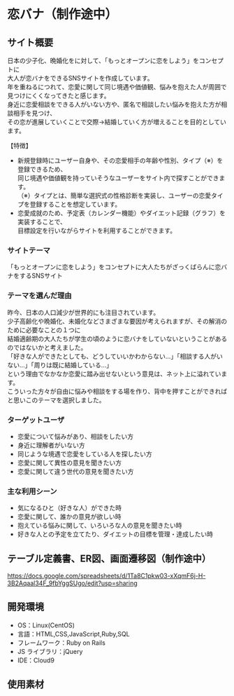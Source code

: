 # 恋バナ（制作途中）

## サイト概要

日本の少子化、晩婚化をに対して、「もっとオープンに恋をしよう」をコンセプトに  
大人が恋バナをできるSNSサイトを作成しています。  
年を重ねるにつれて、恋愛に関して同じ境遇や価値観、悩みを抱えた人が周囲で見つけにくくなってきたと感じます。  
身近に恋愛相談をできる人がいない方や、匿名で相談したい悩みを抱えた方が相談相手を見つけ、  
その恋が進展していくことで交際→結婚していく方が増えることを目的としています。

【特徴】  
- 新規登録時にユーザー自身や、その恋愛相手の年齢や性別、タイプ（※）を登録できるため、  
同じ境遇や価値観を持っていそうなユーザーをサイト内で探すことができます。  
（※）タイプとは、簡単な選択式の性格診断を実装し、ユーザーの恋愛タイプを登録することを想定しています。  
- 恋愛成就のため、予定表（カレンダー機能）やダイエット記録（グラフ）を実装することで、  
目標設定を行いながらサイトを利用することができます。  

### サイトテーマ

「もっとオープンに恋をしよう」をコンセプトに大人たちがざっくばらんに恋バナをするSNSサイト

### テーマを選んだ理由

昨今、日本の人口減少が世界的にも注目されています。  
少子高齢化や晩婚化、未婚化などさまざまな要因が考えられますが、その解消のために必要なことの１つに  
結婚適齢期の大人たちが学生の頃のように恋バナをしていないということがあるのではないかと考えました。  
「好きな人ができたとしても、どうしていいかわからない…」「相談する人がいない…」「周りは既に結婚している…」  
という理由でなかなか恋愛に踏み出せないという意見は、ネット上に溢れています。  
こういった方々が自由に悩みや相談をする場を作り、背中を押すことができればと思いこのテーマを選択しました。

### ターゲットユーザ

- 恋愛について悩みがあり、相談をしたい方
- 身近に理解者がいない方
- 同じような境遇で恋愛をしている人を探したい方
- 恋愛に関して異性の意見を聞きたい方
- 恋愛に関して違う世代の意見を聞きたい方


### 主な利用シーン

- 気になるひと（好きな人）ができた時
- 恋愛に関して、誰かの意見が欲しい時
- 抱えている悩みに関して、いろいろな人の意見を聞きたい時
- 好きな人との予定を立てたり、ダイエットの目標を管理・達成したい時


## テーブル定義書、ER図、画面遷移図（制作途中）

https://docs.google.com/spreadsheets/d/1Ta8C1pkw03-xXqmF6j-H-3B2Aqaal34F_9fbYggSUgo/edit?usp=sharing

## 開発環境

- OS：Linux(CentOS)
- 言語：HTML,CSS,JavaScript,Ruby,SQL
- フレームワーク：Ruby on Rails
- JS ライブラリ：jQuery
- IDE：Cloud9

## 使用素材
